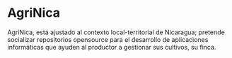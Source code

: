 # AgriNica
AgriNica, está ajustado al contexto local-territorial de Nicaragua; pretende socializar repositorios opensource para el desarrollo de aplicaciones informáticas que ayuden al productor a gestionar sus cultivos, su finca.
